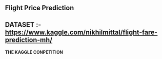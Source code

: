 ## Flight Price Prediction 
## DATASET :- https://www.kaggle.com/nikhilmittal/flight-fare-prediction-mh/

#### THE KAGGLE CONPETITION

